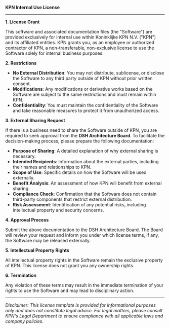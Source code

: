 **KPN Internal Use License**

---

**1. License Grant**

This software and associated documentation files (the "Software") are provided exclusively for internal use within Koninklijke KPN N.V. ("KPN") and its affiliated entities. KPN grants you, as an employee or authorized contractor of KPN, a non-transferable, non-exclusive license to use the Software solely for internal business purposes.

**2. Restrictions**

- **No External Distribution**: You may not distribute, sublicense, or disclose the Software to any third party outside of KPN without prior written consent.
- **Modifications**: Any modifications or derivative works based on the Software are subject to the same restrictions and must remain within KPN.
- **Confidentiality**: You must maintain the confidentiality of the Software and take reasonable measures to protect it from unauthorized access.

**3. External Sharing Request**

If there is a business need to share the Software outside of KPN, you are required to seek approval from the **DSH Architecture Board**. To facilitate the decision-making process, please prepare the following documentation:

- **Purpose of Sharing**: A detailed explanation of why external sharing is necessary.
- **Intended Recipients**: Information about the external parties, including their names and relationships to KPN.
- **Scope of Use**: Specific details on how the Software will be used externally.
- **Benefit Analysis**: An assessment of how KPN will benefit from external sharing.
- **Compliance Check**: Confirmation that the Software does not contain third-party components that restrict external distribution.
- **Risk Assessment**: Identification of any potential risks, including intellectual property and security concerns.

**4. Approval Process**

Submit the above documentation to the DSH Architecture Board. The Board will review your request and inform you under which license terms, if any, the Software may be released externally.

**5. Intellectual Property Rights**

All intellectual property rights in the Software remain the exclusive property of KPN. This license does not grant you any ownership rights.

**6. Termination**

Any violation of these terms may result in the immediate termination of your rights to use the Software and may lead to disciplinary action.

---

*Disclaimer: This license template is provided for informational purposes only and does not constitute legal advice. For legal matters, please consult KPN's Legal Department to ensure compliance with all applicable laws and company policies.*
